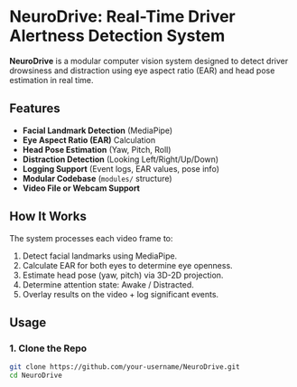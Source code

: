 # NeuroDrive: Real-Time Driver Alertness Detection System

**NeuroDrive** is a modular computer vision system designed to detect driver drowsiness and distraction using eye aspect ratio (EAR) and head pose estimation in real time.

## Features

- **Facial Landmark Detection** (MediaPipe)
- **Eye Aspect Ratio (EAR)** Calculation
- **Head Pose Estimation** (Yaw, Pitch, Roll)
- **Distraction Detection** (Looking Left/Right/Up/Down)
- **Logging Support** (Event logs, EAR values, pose info)
- **Modular Codebase** (`modules/` structure)
- **Video File or Webcam Support**

## How It Works

The system processes each video frame to:
1. Detect facial landmarks using MediaPipe.
2. Calculate EAR for both eyes to determine eye openness.
3. Estimate head pose (yaw, pitch) via 3D-2D projection.
4. Determine attention state: Awake / Distracted.
5. Overlay results on the video + log significant events.


## Usage

### 1. Clone the Repo

```bash
git clone https://github.com/your-username/NeuroDrive.git
cd NeuroDrive
